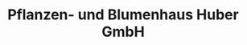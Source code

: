 ---
title: "Pflanzen- und Blumenhaus Huber GmbH"
url: /heidenheim-an-der-brenz/pflanzen-und-blumenhaus-huber-gmbh/
shop: Garten-Center
---